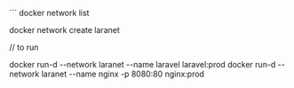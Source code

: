 ´´´
docker network list

docker network create laranet

// to run

docker run-d --network laranet --name laravel laravel:prod
docker run-d --network laranet --name nginx -p 8080:80 nginx:prod
